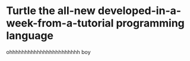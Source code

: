 # Turtle the all-new developed-in-a-week-from-a-tutorial programming language

ohhhhhhhhhhhhhhhhhhhhhhh boy
